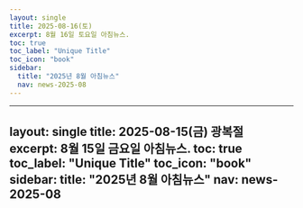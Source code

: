 ```yaml
---
layout: single
title: 2025-08-16(토)
excerpt: 8월 16일 토요일 아침뉴스.
toc: true
toc_label: "Unique Title"
toc_icon: "book"
sidebar:
  title: "2025년 8월 아침뉴스"
  nav: news-2025-08
---
```

---
layout: single
title: 2025-08-15(금) 광복절
excerpt: 8월 15일 금요일 아침뉴스.
toc: true
toc_label: "Unique Title"
toc_icon: "book"
sidebar:
  title: "2025년 8월 아침뉴스"
  nav: news-2025-08
---

